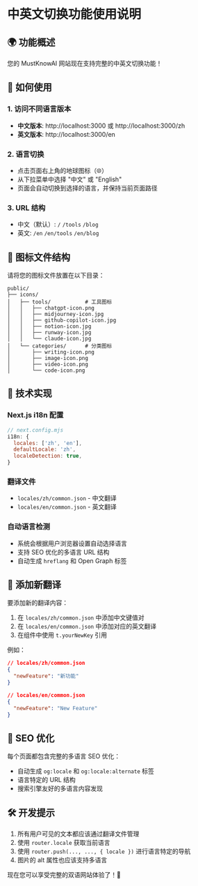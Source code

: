# 中英文切换功能使用说明

## 🌍 功能概述

您的 MustKnowAI 网站现在支持完整的中英文切换功能！

## 🚀 如何使用

### 1. 访问不同语言版本

- **中文版本**: http://localhost:3000 或 http://localhost:3000/zh
- **英文版本**: http://localhost:3000/en

### 2. 语言切换

- 点击页面右上角的地球图标（🌐）
- 从下拉菜单中选择 "中文" 或 "English"
- 页面会自动切换到选择的语言，并保持当前页面路径

### 3. URL 结构

- 中文（默认）: `/` `/tools` `/blog`
- 英文: `/en` `/en/tools` `/en/blog`

## 📁 图标文件结构

请将您的图标文件放置在以下目录：

```
public/
├── icons/
│   ├── tools/           # 工具图标
│   │   ├── chatgpt-icon.png
│   │   ├── midjourney-icon.jpg
│   │   ├── github-copilot-icon.jpg
│   │   ├── notion-icon.jpg
│   │   ├── runway-icon.jpg
│   │   └── claude-icon.jpg
│   └── categories/      # 分类图标
│       ├── writing-icon.png
│       ├── image-icon.png
│       ├── video-icon.png
│       └── code-icon.png
```

## 🔧 技术实现

### Next.js i18n 配置

```javascript
// next.config.mjs
i18n: {
  locales: ['zh', 'en'],
  defaultLocale: 'zh',
  localeDetection: true,
}
```

### 翻译文件

- `locales/zh/common.json` - 中文翻译
- `locales/en/common.json` - 英文翻译

### 自动语言检测

- 系统会根据用户浏览器设置自动选择语言
- 支持 SEO 优化的多语言 URL 结构
- 自动生成 `hreflang` 和 Open Graph 标签

## 📝 添加新翻译

要添加新的翻译内容：

1. 在 `locales/zh/common.json` 中添加中文键值对
2. 在 `locales/en/common.json` 中添加对应的英文翻译
3. 在组件中使用 `t.yourNewKey` 引用

例如：
```json
// locales/zh/common.json
{
  "newFeature": "新功能"
}

// locales/en/common.json  
{
  "newFeature": "New Feature"
}
```

## 🎯 SEO 优化

每个页面都包含完整的多语言 SEO 优化：

- 自动生成 `og:locale` 和 `og:locale:alternate` 标签
- 语言特定的 URL 结构
- 搜索引擎友好的多语言内容发现

## 🛠️ 开发提示

1. 所有用户可见的文本都应该通过翻译文件管理
2. 使用 `router.locale` 获取当前语言
3. 使用 `router.push(..., ..., { locale })` 进行语言特定的导航
4. 图片的 alt 属性也应该支持多语言

现在您可以享受完整的双语网站体验了！🎉 